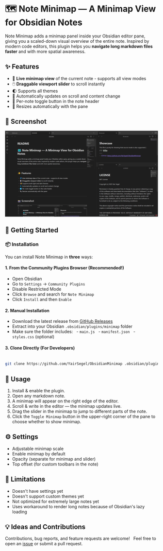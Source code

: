 # 🗺️ Note Minimap — A Minimap View for Obsidian Notes

Note Minimap adds a minimap panel inside your Obsidian editor pane, giving you a scaled-down visual overview of the entire note. Inspired by modern code editors, this plugin helps you **navigate long markdown files faster** and with more spatial awareness.

## ✨ Features

- 🔎 **Live minimap view** of the current note - supports all view modes
- 🖱️ **Draggable viewport slider** to scroll instantly
- 🌓 Supports all themes
- 💠 Automatically updates on scroll and content change
- 🔁 Per-note toggle button in the note header
- 📏 Resizes automatically with the pane

## 📸 Screenshot

![Screenshot of Obsidian with active minimaps.](/screenshot.png)

## 🚀 Getting Started

### 📦 Installation

You can install Note Minimap in **three** ways:
#### 1. From the Community Plugins Browser (Recommended!)

- Open Obsidian
- Go to `Settings` → `Community Plugins`
- Disable Restricted Mode
- Click `Browse` and search for `Note Minimap`
- Click `Install` and then `Enable`
#### 2. Manual Installation

- Download the latest release from [GitHub Releases](https://github.com/YairSegel/ObsidianMinimap/releases)
- Extract into your Obsidian `.obsidian/plugins/minimap` folder
- Make sure the folder includes:
  - `main.js`
  - `manifest.json`
  - `styles.css` (optional)
#### 3. Clone Directly (For Developers)

```bash

git clone https://github.com/YairSegel/ObsidianMinimap .obsidian/plugins/note-minimap

```

## 🧪 Usage

1. Install & enable the plugin.
2. Open any markdown note.
3. A minimap will appear on the right edge of the editor.
4. Scroll & write in the editor — the minimap updates live.
5. Drag the slider in the minimap to jump to different parts of the note.
6. Click the `Toggle Minimap` button in the upper-right corner of the pane to choose whether to show minimap.

## ⚙️ Settings 

- Adjustable minimap scale
- Enable minimap by default
- Opacity (separate for minimap and slider)
- Top offset (for custom toolbars in the note)

## 📌 Limitations

- Doesn't have settings yet
- Doesn't support custom themes yet
- Not optimized for extremely large notes yet
- Uses workaround to render long notes because of Obsidian's lazy loading  

## 💡 Ideas and Contributions

Contributions, bug reports, and feature requests are welcome!  
Feel free to open an [issue](https://github.com/YairSegel/ObsidianMinimap/issues) or submit a pull request.
